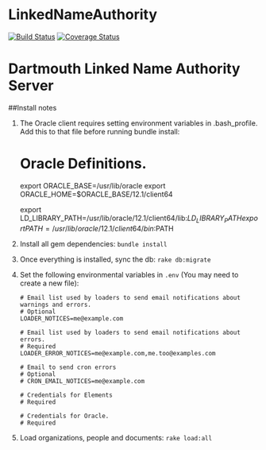 # LinkedNameAuthority

[![Build Status](https://travis-ci.org/DartmouthDSC/LinkedNameAuthority.svg?branch=develop)](https://travis-ci.org/DartmouthDSC/LinkedNameAuthority)
[![Coverage Status](https://coveralls.io/repos/github/DartmouthDSC/LinkedNameAuthority/badge.svg?branch=develop)](https://coveralls.io/github/DartmouthDSC/LinkedNameAuthority?branch=develop)

# Dartmouth Linked Name Authority Server

##Install notes

1. The Oracle client requires setting environment variables in .bash_profile. Add this to that file before running bundle install:

    # Oracle Definitions.
    export ORACLE_BASE=/usr/lib/oracle
    export ORACLE_HOME=$ORACLE_BASE/12.1/client64

    export LD_LIBRARY_PATH=/usr/lib/oracle/12.1/client64/lib:$LD_LIBRARY_PATH
    export PATH=/usr/lib/oracle/12.1/client64/bin:$PATH

2. Install all gem dependencies:
   `bundle install`

3. Once everything is installed, sync the db:
    `rake db:migrate`

4. Set the following environmental variables in `.env` (You may need to create a new file):
   ```
   # Email list used by loaders to send email notifications about warnings and errors.
   # Optional
   LOADER_NOTICES=me@example.com

   # Email list used by loaders to send email notifications about errors.
   # Required
   LOADER_ERROR_NOTICES=me@example.com,me.too@examples.com

   # Email to send cron errors
   # Optional
   # CRON_EMAIL_NOTICES=me@example.com

   # Credentials for Elements
   # Required

   # Credentials for Oracle.
   # Required
   ```

5. Load organizations, people and documents:
   `rake load:all`